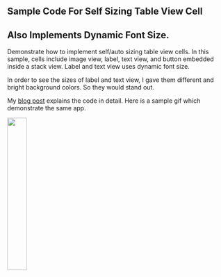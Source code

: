## Sample Code For Self Sizing Table View Cell
## Also Implements Dynamic Font Size.

Demonstrate how to implement self/auto sizing table view cells. In this sample,
cells include image view, label, text view, and button embedded inside a stack view.
Label and text view uses dynamic font size.

In order to see the sizes of label and text view, I gave them different and bright
background colors. So they would stand out.

My [blog post](https://www.kyleshin.info/blog/2019/01/02/self-sizing-tableView-cells) explains the code in detail. Here is a sample gif which demonstrate
the same app.

<image src="https://s3-us-west-2.amazonaws.com/kyleshin-info-resources/images/selfsizingcell3.gif" width = "30%"></image>
